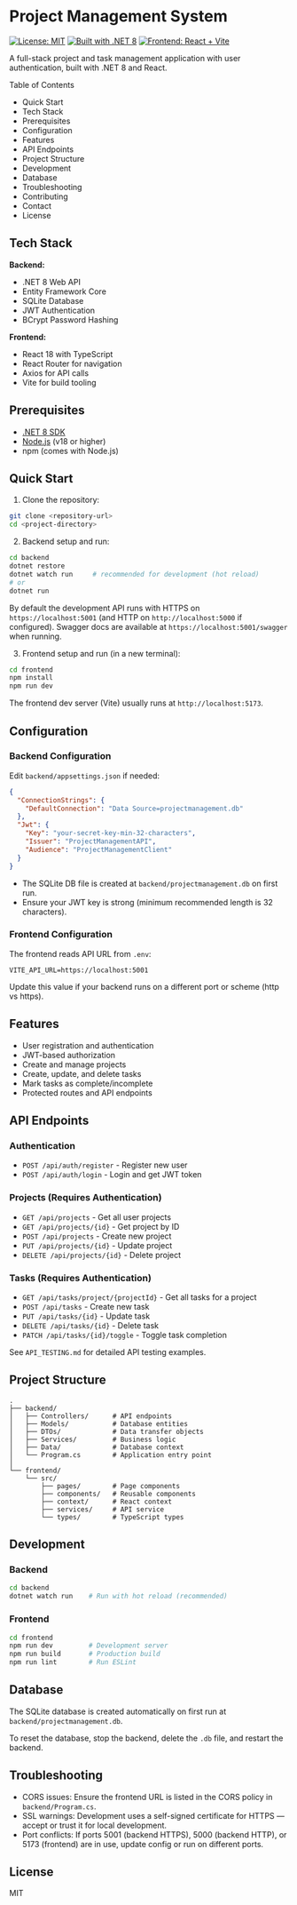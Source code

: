 # Project Management System

[![License: MIT](https://img.shields.io/badge/license-MIT-green.svg)](LICENSE)
[![Built with .NET 8](https://img.shields.io/badge/.NET-8-blue.svg)](https://dotnet.microsoft.com/)
[![Frontend: React + Vite](https://img.shields.io/badge/React-Vite-yellow.svg)](https://vitejs.dev/)

A full-stack project and task management application with user authentication, built with .NET 8 and React.

Table of Contents
- Quick Start
- Tech Stack
- Prerequisites
- Configuration
- Features
- API Endpoints
- Project Structure
- Development
- Database
- Troubleshooting
- Contributing
- Contact
- License

## Tech Stack

**Backend:**
- .NET 8 Web API
- Entity Framework Core
- SQLite Database
- JWT Authentication
- BCrypt Password Hashing

**Frontend:**
- React 18 with TypeScript
- React Router for navigation
- Axios for API calls
- Vite for build tooling

## Prerequisites

- [.NET 8 SDK](https://dotnet.microsoft.com/download/dotnet/8.0)
- [Node.js](https://nodejs.org/) (v18 or higher)
- npm (comes with Node.js)

## Quick Start

1. Clone the repository:

```bash
git clone <repository-url>
cd <project-directory>
```

2. Backend setup and run:

```bash
cd backend
dotnet restore
dotnet watch run     # recommended for development (hot reload)
# or
dotnet run
```

By default the development API runs with HTTPS on `https://localhost:5001` (and HTTP on `http://localhost:5000` if configured). Swagger docs are available at `https://localhost:5001/swagger` when running.

3. Frontend setup and run (in a new terminal):

```bash
cd frontend
npm install
npm run dev
```

The frontend dev server (Vite) usually runs at `http://localhost:5173`.

## Configuration

### Backend Configuration

Edit `backend/appsettings.json` if needed:

```json
{
  "ConnectionStrings": {
    "DefaultConnection": "Data Source=projectmanagement.db"
  },
  "Jwt": {
    "Key": "your-secret-key-min-32-characters",
    "Issuer": "ProjectManagementAPI",
    "Audience": "ProjectManagementClient"
  }
}
```

- The SQLite DB file is created at `backend/projectmanagement.db` on first run.
- Ensure your JWT key is strong (minimum recommended length is 32 characters).

### Frontend Configuration

The frontend reads API URL from `.env`:

```
VITE_API_URL=https://localhost:5001
```

Update this value if your backend runs on a different port or scheme (http vs https).

## Features

- User registration and authentication
- JWT-based authorization
- Create and manage projects
- Create, update, and delete tasks
- Mark tasks as complete/incomplete
- Protected routes and API endpoints

## API Endpoints

### Authentication
- `POST /api/auth/register` - Register new user
- `POST /api/auth/login` - Login and get JWT token

### Projects (Requires Authentication)
- `GET /api/projects` - Get all user projects
- `GET /api/projects/{id}` - Get project by ID
- `POST /api/projects` - Create new project
- `PUT /api/projects/{id}` - Update project
- `DELETE /api/projects/{id}` - Delete project

### Tasks (Requires Authentication)
- `GET /api/tasks/project/{projectId}` - Get all tasks for a project
- `POST /api/tasks` - Create new task
- `PUT /api/tasks/{id}` - Update task
- `DELETE /api/tasks/{id}` - Delete task
- `PATCH /api/tasks/{id}/toggle` - Toggle task completion

See `API_TESTING.md` for detailed API testing examples.

## Project Structure

```
.
├── backend/
│   ├── Controllers/      # API endpoints
│   ├── Models/           # Database entities
│   ├── DTOs/             # Data transfer objects
│   ├── Services/         # Business logic
│   ├── Data/             # Database context
│   └── Program.cs        # Application entry point
│
└── frontend/
    └── src/
        ├── pages/        # Page components
        ├── components/   # Reusable components
        ├── context/      # React context
        ├── services/     # API service
        └── types/        # TypeScript types
```

## Development

### Backend

```bash
cd backend
dotnet watch run    # Run with hot reload (recommended)
```

### Frontend

```bash
cd frontend
npm run dev         # Development server
npm run build       # Production build
npm run lint        # Run ESLint
```

## Database

The SQLite database is created automatically on first run at `backend/projectmanagement.db`.

To reset the database, stop the backend, delete the `.db` file, and restart the backend.

## Troubleshooting

- CORS issues: Ensure the frontend URL is listed in the CORS policy in `backend/Program.cs`.
- SSL warnings: Development uses a self-signed certificate for HTTPS — accept or trust it for local development.
- Port conflicts: If ports 5001 (backend HTTPS), 5000 (backend HTTP), or 5173 (frontend) are in use, update config or run on different ports.


## License

MIT
